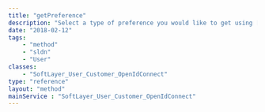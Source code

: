 ```yaml
---
title: "getPreference"
description: "Select a type of preference you would like to get using [SoftLayer_User_Customer::getPreferenceTypes](reference/datatypes/$1/#$2) and invoke this method using that preference type key name. "
date: "2018-02-12"
tags:
    - "method"
    - "sldn"
    - "User"
classes:
    - "SoftLayer_User_Customer_OpenIdConnect"
type: "reference"
layout: "method"
mainService : "SoftLayer_User_Customer_OpenIdConnect"
---
```

